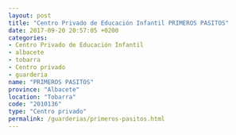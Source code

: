 ```yaml
---
layout: post
title: "Centro Privado de Educación Infantil PRIMEROS PASITOS"
date: 2017-09-20 20:57:05 +0200
categories:
- Centro Privado de Educación Infantil
- albacete
- tobarra
- Centro privado
- guarderia
name: "PRIMEROS PASITOS"
province: "Albacete"
location: "Tobarra"
code: "2010136"
type: "Centro privado"
permalink: /guarderias/primeros-pasitos.html
---
```

